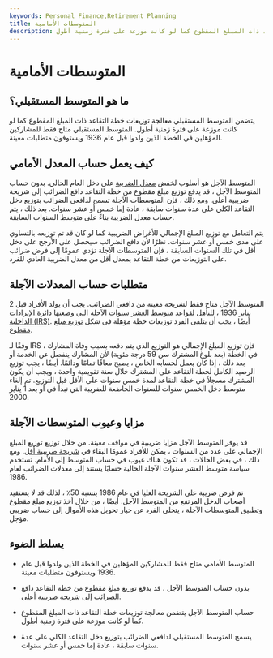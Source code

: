 ```yaml
---
keywords: Personal Finance,Retirement Planning
title: المتوسطات الأمامية
description: يتضمن المتوسط المستقبلي معالجة توزيعات خطة التقاعد ذات المبلغ المقطوع كما لو كانت موزعة على فترة زمنية أطول.
---
```


# المتوسطات الأمامية
## ما هو المتوسط المستقبلي؟

يتضمن المتوسط المستقبلي معالجة توزيعات خطة التقاعد ذات المبلغ المقطوع كما لو كانت موزعة على فترة زمنية أطول. المتوسط المستقبلي متاح فقط للمشاركين المؤهلين في الخطة الذين ولدوا قبل عام 1936 ويستوفون متطلبات معينة.

## كيف يعمل حساب المعدل الأمامي

المتوسط الآجل هو أسلوب لخفض [معدل الضريبة](/marginaltaxrate) على دخل العام الحالي. بدون حساب المتوسط الآجل ، قد يدفع توزيع مبلغ مقطوع من خطة التقاعد دافع الضرائب إلى شريحة ضريبية أعلى. ومع ذلك ، فإن المتوسطات الآجلة تسمح لدافعي الضرائب بتوزيع دخل التقاعد الكلي على عدة سنوات سابقة ، عادة إما خمس أو عشر سنوات. بعد ذلك ، يتم حساب معدل الضريبة بناءً على متوسط السنوات السابقة.

يتم التعامل مع توزيع المبلغ الإجمالي للأغراض الضريبية كما لو كان قد تم توزيعه بالتساوي على مدى خمس أو عشر سنوات. نظرًا لأن دافع الضرائب سيحصل على الأرجح على دخل أقل في تلك السنوات السابقة ، فإن المتوسطات الآجلة تؤدي عمومًا إلى فرض ضرائب على التوزيعات من خطة التقاعد بمعدل أقل من معدل الضريبة العادي للفرد.

## متطلبات حساب المعدلات الآجلة

المتوسط الآجل متاح فقط لشريحة معينة من دافعي الضرائب. يجب أن يولد الأفراد قبل 2 يناير 1936 ، للتأهل لقواعد متوسط العشر سنوات الآجلة التي وضعتها [دائرة الإيرادات الداخلية (IRS)](/irs). أيضًا ، يجب أن يتلقى الفرد توزيعات خطة مؤهلة في شكل [توزيع مبلغ مقطوع](/lumpsumdistribution).

وفقًا لـ IRS ، فإن توزيع المبلغ الإجمالي هو التوزيع الذي يتم دفعه بسبب وفاة المشارك في الخطة (بعد بلوغ المشترك سن 59 درجة مئوية) لأن المشارك ينفصل عن الخدمة أو بعد ذلك ، إذا كان يعمل لحسابه الخاص ، يصبح معاقًا تمامًا ودائمًا. أيضًا ، يجب توزيع الرصيد الكامل لخطة التقاعد على المشترك خلال سنة تقويمية واحدة ، ويجب أن يكون المشترك مسجلاً في خطة التقاعد لمدة خمس سنوات على الأقل قبل التوزيع. تم إلغاء متوسط دخل الخمس سنوات للسنوات الخاضعة للضريبة التي تبدأ في أو بعد 1 يناير 2000.

## مزايا وعيوب المتوسطات الآجلة

قد يوفر المتوسط الآجل مزايا ضريبية في مواقف معينة. من خلال توزيع توزيع المبلغ الإجمالي على عدد من السنوات ، يمكن للأفراد عمومًا البقاء في [شريحة ضريبية أقل](/taxbracket). ومع ذلك ، في بعض الحالات ، قد تكون هناك عيوب في حساب المتوسط إلى الأمام. تستخدم سياسة متوسط العشر سنوات الآجلة الحالية حسابًا يستند إلى معدلات الضرائب لعام 1986.

تم فرض ضريبة على الشريحة العليا في عام 1986 بنسبة 50٪ ، لذلك قد لا يستفيد أصحاب الدخل المرتفع من المتوسط الآجل. أيضًا ، من خلال أخذ توزيع مبلغ مقطوع وتطبيق المتوسطات الآجلة ، يتخلى الفرد عن خيار تحويل هذه الأموال إلى حساب ضريبي مؤجل.

## يسلط الضوء

- المتوسط الأمامي متاح فقط للمشاركين المؤهلين في الخطة الذين ولدوا قبل عام 1936 ويستوفون متطلبات معينة.

- بدون حساب المتوسط الآجل ، قد يدفع توزيع مبلغ مقطوع من خطة التقاعد دافع الضرائب إلى شريحة ضريبية أعلى.

- حساب المتوسط الآجل يتضمن معالجة توزيعات خطة التقاعد ذات المبلغ المقطوع كما لو كانت موزعة على فترة زمنية أطول.

- يسمح المتوسط المستقبلي لدافعي الضرائب بتوزيع دخل التقاعد الكلي على عدة سنوات سابقة ، عادة إما خمس أو عشر سنوات.

